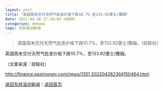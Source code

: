 ```yaml
---
layout: post
title: "英国周末交付天然气批发价格下跌10.7% 至133.92便士/撒姆"
date: 2022-04-28 17:18:03 +0800
categories: emnews
tags: 东财滚动新闻
---
```

> 英国周末交付天然气批发价格下跌10.7%，至133.92便士/撒姆。（财联社）

<p>英国周末交付天然气批发价格下跌10.7%，至133.92便士/撒姆。</p><p class="em_media">（文章来源：财联社）</p>

<http://finance.eastmoney.com/news/1351,202204282364150464.html>

[返回东财滚动新闻](//finews.withounder.com/emnews/)｜[返回首页](//finews.withounder.com/)